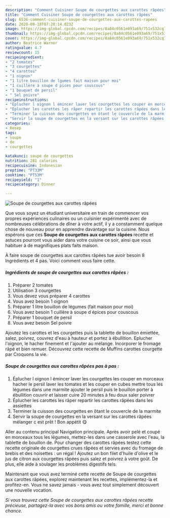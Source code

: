 ```yaml
---
description: "Comment Cuisiner Soupe de courgettes aux carottes râpées"
title: "Comment Cuisiner Soupe de courgettes aux carottes râpées"
slug: 6536-comment-cuisiner-soupe-de-courgettes-aux-carottes-rapees
date: 2020-09-18T07:28:14.023Z
image: https://img-global.cpcdn.com/recipes/8a84c0561e093a69/751x532cq70/soupe-de-courgettes-aux-carottes-rapees-photo-principale-de-la-recette.jpg
thumbnail: https://img-global.cpcdn.com/recipes/8a84c0561e093a69/751x532cq70/soupe-de-courgettes-aux-carottes-rapees-photo-principale-de-la-recette.jpg
cover: https://img-global.cpcdn.com/recipes/8a84c0561e093a69/751x532cq70/soupe-de-courgettes-aux-carottes-rapees-photo-principale-de-la-recette.jpg
author: Beatrice Warner
ratingvalue: 4.7
reviewcount: 15
recipeingredient:
- "2 tomates"
- "3 courgettes"
- "4 carottes"
- "1 oignon"
- "1 litre bouillon de lgumes fait maison pour moi"
- "1 cuillère à soupe d pices pour couscous"
- "1 bouquet de persil"
- " Sel poivre"
recipeinstructions:
- "Éplucher l oignon l émincer laver les courgettes les couper en morceaux hacher le persil laver les tomates et les couper en cubes mettre tous les légumes dans une marmite ajouter le persil puis le bouillon porter à ébullition couvrir et laisser cuire 20 minutes à feu doux saler poivrer"
- "Éplucher les carottes les râper repartir les carottes râpées dans les assiettes"
- "Terminer la cuisson des courgettes en ôtant le couvercle de la marmite"
- "Servir la soupe de courgettes en la versant sur les carottes râpées mélanger c est prêt ! Bon appétit 😋"
categories:
- Resep
tags:
- soupe
- de
- courgettes

katakunci: soupe de courgettes 
nutrition: 281 calories
recipecuisine: Indonesian
preptime: "PT33M"
cooktime: "PT53M"
recipeyield: "1"
recipecategory: Dinner

---
```



![Soupe de courgettes aux carottes râpées](https://img-global.cpcdn.com/recipes/8a84c0561e093a69/751x532cq70/soupe-de-courgettes-aux-carottes-rapees-photo-principale-de-la-recette.jpg)

Que vous soyez un étudiant universitaire en train de commencer vos propres expériences culinaires ou un cuisinier expérimenté avec de nombreuses célébrations de dîner à votre actif, il y a constamment quelque chose de nouveau pour en apprendre davantage sur la cuisine. Nous espérons que ces <strong> Soupe de courgettes aux carottes râpées </strong> recette et astuces pourront vous aider dans votre cuisine ce soir, ainsi que vous habituer à de magnifiques plats faits maison.

<!--inarticleads1-->

À faire soupe de courgettes aux carottes râpées tue avoir besoin 8 Ingrédients et 4 pas. Voici comment vous faire cette.

##### Ingrédients de soupe de courgettes aux carottes râpées :

1. Préparer 2 tomates
1. Utilisation 3 courgettes
1. Vous devez vous préparer 4 carottes
1. Vous avez besoin 1 oignon
1. Préparer 1 litre bouillon de légumes (fait maison pour moi)
1. Vous avez besoin 1 cuillère à soupe d épices pour couscous
1. Préparer 1 bouquet de persil
1. Vous avez besoin  Sel poivre


Ajoutez les carottes et les courgettes puis la tablette de bouillon émiettée, salez, poivrez, couvrez d&#39;eau à hauteur et portez à ébullition. Eplucher l&#39;oignon, le hacher finement et l&#39;ajouter au mélange. Incorporer le fromage râpé et bien remuer. Découvrez cette recette de Muffins carottes courgette par Croquons la vie. 

<!--inarticleads2-->

##### Soupe de courgettes aux carottes râpées pas à pas :

1. Éplucher l oignon l émincer laver les courgettes les couper en morceaux hacher le persil laver les tomates et les couper en cubes mettre tous les légumes dans une marmite ajouter le persil puis le bouillon porter à ébullition couvrir et laisser cuire 20 minutes à feu doux saler poivrer
1. Éplucher les carottes les râper repartir les carottes râpées dans les assiettes
1. Terminer la cuisson des courgettes en ôtant le couvercle de la marmite
1. Servir la soupe de courgettes en la versant sur les carottes râpées mélanger c est prêt ! Bon appétit 😋


Aller au contenu principal Navigation principale. Après avoir pelé et coupé en morceaux tous les légumes, mettez-les dans une casserole avec l&#39;eau, la tablette de bouillon de. Pour changer des carottes râpées testez cette recette originale de courgettes crues râpées et servies avec du fromage de brebis et des noisettes : un régal ! Ajoutez un bon filet d&#39;huile d&#39;olive et le jus de citron aux courgettes râpées puis salez et poivrez à votre goût. De plus, elle aide à soulager les problèmes digestifs tels. 

<!--inarticleads1-->

<p>
Maintenant que vous avez terminé cette recette de Soupe de courgettes aux carottes râpées, explorez maintenant les recettes, implémentez-la et profitez-en. Vous ne savez jamais - vous avez tout simplement découvert une nouvelle vocation.
</p>

<p>
<i>Si vous trouvez cette Soupe de courgettes aux carottes râpées recette précieuse, partagez-la avec vos bons amis ou votre famille, merci et bonne chance.</i>
</p>
